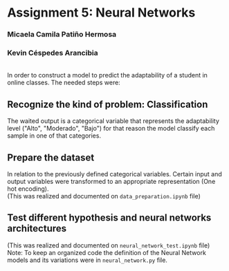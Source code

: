 # Assignment 5: Neural Networks
### Micaela Camila Patiño Hermosa
### Kevin Céspedes Arancibia
<br>
In order to construct a model to predict the adaptability of a student in online classes. The needed steps were:

## Recognize the kind of problem: <b>Classification</b> 
The waited output is a categorical variable that represents the adaptability level ("Alto", "Moderado", "Bajo") for that reason the model classify each sample in one of that categories.

## Prepare the dataset
In relation to the previously defined categorical variables. Certain input and output variables were transformed to an appropriate representation (One hot encoding).<br>
(This was realized and documented on `data_preparation.ipynb` file)

## Test different hypothesis and neural networks architectures
(This was realized and documented on `neural_network_test.ipynb` file)<br>
Note: To keep an organized code the definition of the Neural Network models and its variations were in `neural_network.py` file.

## 